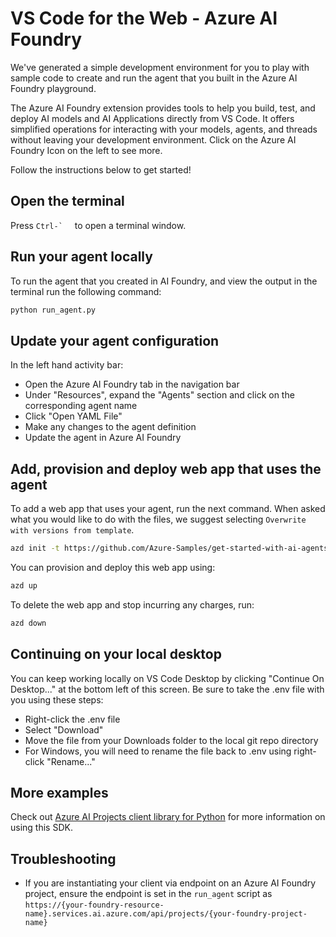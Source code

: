 # VS Code for the Web - Azure AI Foundry

We've generated a simple development environment for you to play with sample code to create and run the agent that you built in the Azure AI Foundry playground.

The Azure AI Foundry extension provides tools to help you build, test, and deploy AI models and AI Applications directly from VS Code. It offers simplified operations for interacting with your models, agents, and threads without leaving your development environment. Click on the Azure AI Foundry Icon on the left to see more.

Follow the instructions below to get started!

## Open the terminal

Press ``Ctrl-` `` &nbsp; to open a terminal window.

## Run your agent locally

To run the agent that you created in AI Foundry, and view the output in the terminal run the following command:

```bash
python run_agent.py
```

## Update your agent configuration

In the left hand activity bar:

- Open the Azure AI Foundry tab in the navigation bar
- Under "Resources", expand the "Agents" section and click on the corresponding agent name
- Click "Open YAML File"
- Make any changes to the agent definition
- Update the agent in Azure AI Foundry

## Add, provision and deploy web app that uses the agent

To add a web app that uses your agent, run the next command. When asked what you would like to do with the files, we suggest selecting `Overwrite with versions from template`.

```bash
azd init -t https://github.com/Azure-Samples/get-started-with-ai-agents
```

You can provision and deploy this web app using:

```bash
azd up
```

To delete the web app and stop incurring any charges, run:

```bash
azd down
```

## Continuing on your local desktop

You can keep working locally on VS Code Desktop by clicking "Continue On Desktop..." at the bottom left of this screen. Be sure to take the .env file with you using these steps:

- Right-click the .env file
- Select "Download"
- Move the file from your Downloads folder to the local git repo directory
- For Windows, you will need to rename the file back to .env using right-click "Rename..."

## More examples

Check out [Azure AI Projects client library for Python](https://github.com/Azure/azure-sdk-for-python/blob/main/sdk/ai/azure-ai-projects/README.md) for more information on using this SDK.

## Troubleshooting

- If you are instantiating your client via endpoint on an Azure AI Foundry project, ensure the endpoint is set in the `run_agent` script as `https://{your-foundry-resource-name}.services.ai.azure.com/api/projects/{your-foundry-project-name}`